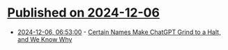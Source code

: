 # [Published on 2024-12-06](index.md)

* [2024-12-06, 06:53:00](https://soylentnews.org/article.pl?sid=24/12/05/0445205&from=rss) - [Certain Names Make ChatGPT Grind to a Halt, and We Know Why](https://soylentnews.org/article.pl?sid=24/12/05/0445205&from=rss)
